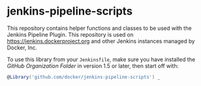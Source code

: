 jenkins-pipeline-scripts
========================

This repository contains helper functions and classes to be used with the Jenkins Pipeline Plugin.
This repository is used on https://jenkins.dockerproject.org and other Jenkins instances managed by Docker, Inc.

To use this library from your `Jenkinsfile`,
make sure you have installed the _GitHub Organization Folder_ in version 1.5 or later,
then start off with:

```groovy
@Library('github.com/docker/jenkins-pipeline-scripts') _
```
